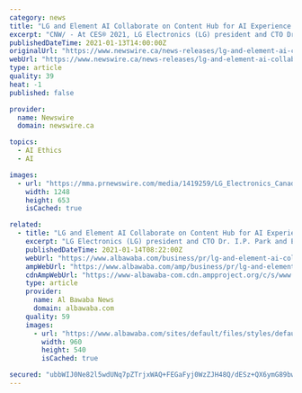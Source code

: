 ```yaml
---
category: news
title: "LG and Element AI Collaborate on Content Hub for AI Experience Exchange"
excerpt: "CNW/ - At CES® 2021, LG Electronics (LG) president and CTO Dr. I.P. Park and Element AI CEO Jean-François Gagné will unveil AIX Exchange: The Future of AI"
publishedDateTime: 2021-01-13T14:00:00Z
originalUrl: "https://www.newswire.ca/news-releases/lg-and-element-ai-collaborate-on-content-hub-for-ai-experience-exchange-881529040.html"
webUrl: "https://www.newswire.ca/news-releases/lg-and-element-ai-collaborate-on-content-hub-for-ai-experience-exchange-881529040.html"
type: article
quality: 39
heat: -1
published: false

provider:
  name: Newswire
  domain: newswire.ca

topics:
  - AI Ethics
  - AI

images:
  - url: "https://mma.prnewswire.com/media/1419259/LG_Electronics_Canada_LG_and_Element_AI_Collaborate_on_Content_H.jpg?p=facebook"
    width: 1248
    height: 653
    isCached: true

related:
  - title: "LG and Element AI Collaborate on Content Hub for AI Experience Exchange"
    excerpt: "LG Electronics (LG) president and CTO Dr. I.P. Park and Element AI CEO Jean-François Gagné will unveil AIX Exchange: The Future of AI and Human Experience, a multifaceted digital report that includes in-depth interviews with leading experts in AI,"
    publishedDateTime: 2021-01-14T08:22:00Z
    webUrl: "https://www.albawaba.com/business/pr/lg-and-element-ai-collaborate-content-hub-ai-experience-exchange-1404990"
    ampWebUrl: "https://www.albawaba.com/amp/business/pr/lg-and-element-ai-collaborate-content-hub-ai-experience-exchange-1404990"
    cdnAmpWebUrl: "https://www-albawaba-com.cdn.ampproject.org/c/s/www.albawaba.com/amp/business/pr/lg-and-element-ai-collaborate-content-hub-ai-experience-exchange-1404990"
    type: article
    provider:
      name: Al Bawaba News
      domain: albawaba.com
    quality: 59
    images:
      - url: "https://www.albawaba.com/sites/default/files/styles/default/public/2021-01/AIX%20Exchange.jpg?itok=vYekTwem"
        width: 960
        height: 540
        isCached: true

secured: "ubbWIJ0Ne82l5wdUNq7pZTrjxWAQ+FEGaFyj0WzZJH48Q/dESz+QX6ymG89bwxokGzQT06PImLebc912gJ6HLKRyA7FVKFnBB961AQMVT+ZXVf9+axIV8KHpnKP4Fmn3IwIPBNyuzzHNz1H+EJnmtmpUhMCUs3OWB1cYcOpFjPHNndjCekkeXJXa3P8dX0oN+7j8HC/7lcLd6z52Cpxab4ssXIECXuBEjmZZu2KJpqG0rXIf7Y67MTkaJObcu3ODBZ8PdtoXu2HUDwdhpZsO5bjPOte73FGoP/NI6yJT9nb60sTI/A9VaR5e6vGzovmHaK5pGyuGlDhryH/0GdG8WCBZfJZzIMjKF9Zc/0EfP5M=;5aTGQbf0uJEyFe3Yfda3Nw=="
---
```


